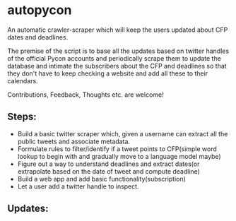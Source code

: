 # autopycon
An automatic crawler-scraper which will keep the users updated about CFP dates and deadlines. 

The premise of the script is to base all the updates based on twitter handles of the official Pycon accounts and periodically scrape them to update the database and intimate the subscribers about the CFP and deadlines so that they don't have to keep checking a website and add all these to their calendars. 

Contributions, Feedback, Thoughts etc. are welcome!

## Steps:
- Build a basic twitter scraper which, given a username can extract all the public tweets and associate metadata.
- Formulate rules to filter/identify if a tweet points to CFP(simple word lookup to begin with and gradually move to a language model maybe)
- Figure out a way to understand deadlines and extract dates(or extrapolate based on the date of tweet and compute deadline)
- Build a web app and add basic functionality(subscription)
- Let a user add a twitter handle to inspect.

## Updates: 

